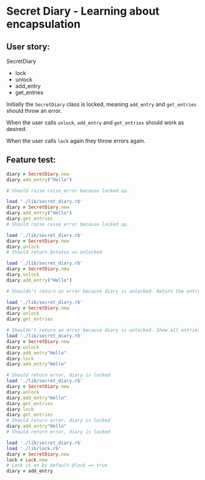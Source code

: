 Secret Diary - Learning about encapsulation
============================================


## User story:
SecretDiary
  - lock
  - unlock
  - add_entry
  - get_entries

Initially the `SecretDiary` class is locked, meaning `add_entry` and `get_entries` should throw an error.

When the user calls `unlock`, `add_entry` and `get_entries` should work as desired.

When the user calls `lock` again they throw errors again.

## Feature test:

```ruby load './lib/secret_diary.rb'
diary = SecretDiary.new
diary.add_entry("Hello")

# Should raise raise_error because locked up.

load './lib/secret_diary.rb'
diary = SecretDiary.new
diary.add_entry("Hello")
diary.get_entries
# Should raise raise_error because locked up.

load './lib/secret_diary.rb'
diary = SecretDiary.new
diary.unlock
# Should return @status == unlocked

load './lib/secret_diary.rb'
diary = SecretDiary.new
diary.unlock
diary.add_entry("Hello")

# Shouldn't return an error because diary is unlocked. Return the entry and add it to the diary.

load './lib/secret_diary.rb'
diary = SecretDiary.new
diary.unlock
diary.get_entries

# Shouldn't return an error because diary is unlocked. Show all entries.
load './lib/secret_diary.rb'
diary = SecretDiary.new
diary.unlock
diary.add_entry"Hello"
diary.lock
diary.add_entry"Hello"

# Should return error, diary is locked
load './lib/secret_diary.rb'
diary = SecretDiary.new
diary.unlock
diary.add_entry"Hello"
diary.get_entries
diary.lock
diary.get_entries
# Should return error, diary is locked
diary.add_entry"Hello"
# Should return error, diary is locked

load './lib/secret_diary.rb'
load './lib/lock.rb'
diary = SecretDiary.new
lock = Lock.new
# Lock is on by default @lock == true
diary = add_entry
